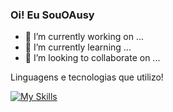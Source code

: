 ### Oi! Eu SouOAusy


- 🔭 I’m currently working on ...
- 🌱 I’m currently learning ...
- 👯 I’m looking to collaborate on ...


Linguagens e tecnologias que utilizo!


[![My Skills](https://skillicons.dev/icons?i=github,vscode,mysql,java,idea)](https://skillicons.dev)





